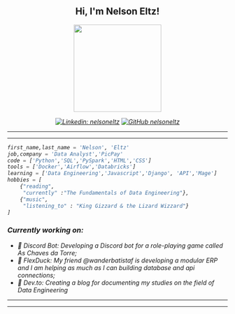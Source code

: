 <div align = 'center'>

## Hi, I'm Nelson Eltz!


 <img src='https://avataaars.io/?avatarStyle=Circle&topType=ShortHairShortFlat&accessoriesType=Blank&hairColor=BrownDark&facialHairType=BeardLight&facialHairColor=BrownDark&clotheType=Hoodie&clotheColor=Black&eyeType=Default&eyebrowType=DefaultNatural&mouthType=Default&skinColor=Light'
 height = 200/></div>

<div >
<em align='center'>

[![Linkedin: nelsoneltz](https://img.shields.io/badge/-nelsoneltz-blue?style=flat-square&logo=Linkedin&logoColor=white&link=https://www.linkedin.com/in/thaianebraga/)](https://www.linkedin.com/in/nelsoneltz/)
[![GitHub nelsoneltz](https://img.shields.io/github/followers/nelsoneltz?label=follow&style=social)](https://github.com/nelsoneltz)

</div>

---
---

<!-- <div >
<img src="intro.gif" align = 'right' height=400>
</div> -->

<div ><em align = 'left'>

```python
first_name,last_name = 'Nelson', 'Eltz'
job,company = 'Data Analyst','PicPay'
code = ['Python','SQL','PySpark','HTML','CSS']
tools = ['Docker','Airflow','Databricks']
learning = ['Data Engineering','Javascript','Django', 'API','Mage']
hobbies = [
    {"reading",
     "currently" :"The Fundamentals of Data Engineering"},
    {"music",
     "listening_to" : "King Gizzard & the Lizard Wizzard"}
]
```

</div>

### Currently working on:
- 🤖 Discord Bot: Developing a Discord bot for a role-playing game called As Chaves da Torre;
- 🦆 FlexDuck: My friend @wanderbatistaf is developing a modular ERP and I am helping as much as I can building database and api connections;
- 📕 Dev.to: Creating a blog for documenting my studies on the field of Data Engineering


---
 
---

<!--
**nelsoneltz/nelsoneltz** is a ✨ _special_ ✨ repository because its `README.md` (this file) appears on your GitHub profile.

Here are some ideas to get you started:

- 🔭 I’m currently working on ...
- 🌱 I’m currently learning ...
- 👯 I’m looking to collaborate on ...
- 🤔 I’m looking for help with ...
- 💬 Ask me about ...
- 📫 How to reach me: ...
- 😄 Pronouns: ...
- ⚡ Fun fact: ...
-->
